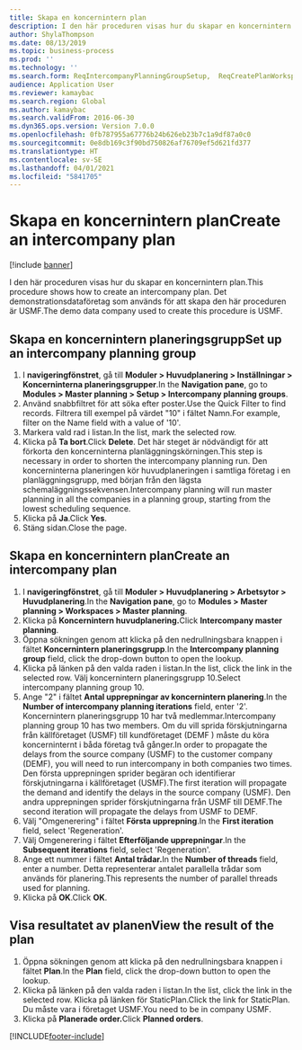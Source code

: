 ```yaml
---
title: Skapa en koncernintern plan
description: I den här proceduren visas hur du skapar en koncernintern plan.
author: ShylaThompson
ms.date: 08/13/2019
ms.topic: business-process
ms.prod: ''
ms.technology: ''
ms.search.form: ReqIntercompanyPlanningGroupSetup,  ReqCreatePlanWorkspace
audience: Application User
ms.reviewer: kamaybac
ms.search.region: Global
ms.author: kamaybac
ms.search.validFrom: 2016-06-30
ms.dyn365.ops.version: Version 7.0.0
ms.openlocfilehash: 0fb787955a67776b24b626eb23b7c1a9df87a0c0
ms.sourcegitcommit: 0e8db169c3f90bd750826af76709ef5d621fd377
ms.translationtype: HT
ms.contentlocale: sv-SE
ms.lasthandoff: 04/01/2021
ms.locfileid: "5841705"
---
```

# <a name="create-an-intercompany-plan"></a><span data-ttu-id="26a00-103">Skapa en koncernintern plan</span><span class="sxs-lookup"><span data-stu-id="26a00-103">Create an intercompany plan</span></span>

[!include [banner](../../includes/banner.md)]

<span data-ttu-id="26a00-104">I den här proceduren visas hur du skapar en koncernintern plan.</span><span class="sxs-lookup"><span data-stu-id="26a00-104">This procedure shows how to create an intercompany plan.</span></span> <span data-ttu-id="26a00-105">Det demonstrationsdataföretag som används för att skapa den här proceduren är USMF.</span><span class="sxs-lookup"><span data-stu-id="26a00-105">The demo data company used to create this procedure is USMF.</span></span>


## <a name="set-up-an-intercompany-planning-group"></a><span data-ttu-id="26a00-106">Skapa en koncernintern planeringsgrupp</span><span class="sxs-lookup"><span data-stu-id="26a00-106">Set up an intercompany planning group</span></span> 
1. <span data-ttu-id="26a00-107">I **navigeringfönstret**, gå till **Moduler > Huvudplanering > Inställningar > Koncerninterna planeringsgrupper**.</span><span class="sxs-lookup"><span data-stu-id="26a00-107">In the **Navigation pane**, go to **Modules > Master planning > Setup > Intercompany planning groups**.</span></span> 
2. <span data-ttu-id="26a00-108">Använd snabbfiltret för att söka efter poster.</span><span class="sxs-lookup"><span data-stu-id="26a00-108">Use the Quick Filter to find records.</span></span> <span data-ttu-id="26a00-109">Filtrera till exempel på värdet "10" i fältet Namn.</span><span class="sxs-lookup"><span data-stu-id="26a00-109">For example, filter on the Name field with a value of '10'.</span></span>
3. <span data-ttu-id="26a00-110">Markera vald rad i listan.</span><span class="sxs-lookup"><span data-stu-id="26a00-110">In the list, mark the selected row.</span></span>
4. <span data-ttu-id="26a00-111">Klicka på **Ta bort**.</span><span class="sxs-lookup"><span data-stu-id="26a00-111">Click **Delete**.</span></span> <span data-ttu-id="26a00-112">Det här steget är nödvändigt för att förkorta den koncerninterna planläggningskörningen.</span><span class="sxs-lookup"><span data-stu-id="26a00-112">This step is necessary in order to shorten the intercompany planning run.</span></span>   <span data-ttu-id="26a00-113">Den koncerninterna planeringen kör huvudplaneringen i samtliga företag i en planläggningsgrupp, med början från den lägsta schemaläggningssekvensen.</span><span class="sxs-lookup"><span data-stu-id="26a00-113">Intercompany planning will run master planning in all the companies in a planning group, starting from the lowest scheduling sequence.</span></span>  
5. <span data-ttu-id="26a00-114">Klicka på **Ja**.</span><span class="sxs-lookup"><span data-stu-id="26a00-114">Click **Yes**.</span></span>
6. <span data-ttu-id="26a00-115">Stäng sidan.</span><span class="sxs-lookup"><span data-stu-id="26a00-115">Close the page.</span></span>

## <a name="create-an-intercompany-plan"></a><span data-ttu-id="26a00-116">Skapa en koncernintern plan</span><span class="sxs-lookup"><span data-stu-id="26a00-116">Create an intercompany plan</span></span>
1. <span data-ttu-id="26a00-117">I **navigeringfönstret**, gå till **Moduler > Huvudplanering > Arbetsytor > Huvudplanering**.</span><span class="sxs-lookup"><span data-stu-id="26a00-117">In the **Navigation pane**, go to **Modules > Master planning > Workspaces > Master planning**.</span></span>
2. <span data-ttu-id="26a00-118">Klicka på **Koncernintern huvudplanering.**</span><span class="sxs-lookup"><span data-stu-id="26a00-118">Click **Intercompany master planning**.</span></span>  
3. <span data-ttu-id="26a00-119">Öppna sökningen genom att klicka på den nedrullningsbara knappen i fältet **Koncernintern planeringsgrupp**.</span><span class="sxs-lookup"><span data-stu-id="26a00-119">In the **Intercompany planning group** field, click the drop-down button to open the lookup.</span></span>
4. <span data-ttu-id="26a00-120">Klicka på länken på den valda raden i listan.</span><span class="sxs-lookup"><span data-stu-id="26a00-120">In the list, click the link in the selected row.</span></span> <span data-ttu-id="26a00-121">Välj koncernintern planeringsgrupp 10.</span><span class="sxs-lookup"><span data-stu-id="26a00-121">Select intercompany planning group 10.</span></span>  
5. <span data-ttu-id="26a00-122">Ange "2" i fältet **Antal upprepningar av koncernintern planering**.</span><span class="sxs-lookup"><span data-stu-id="26a00-122">In the **Number of intercompany planning iterations** field, enter '2'.</span></span> <span data-ttu-id="26a00-123">Koncernintern planeringsgrupp 10 har två medlemmar.</span><span class="sxs-lookup"><span data-stu-id="26a00-123">Intercompany planning group 10 has two members.</span></span> <span data-ttu-id="26a00-124">Om du vill sprida förskjutningarna från källföretaget (USMF) till kundföretaget (DEMF ) måste du köra koncerninternt i båda företag två gånger.</span><span class="sxs-lookup"><span data-stu-id="26a00-124">In order to propagate the delays from the source company (USMF) to the customer company (DEMF), you will need to run intercompany in both companies two times.</span></span> <span data-ttu-id="26a00-125">Den första upprepningen sprider begäran och identifierar förskjutningarna i källföretaget (USMF).</span><span class="sxs-lookup"><span data-stu-id="26a00-125">The first iteration will propagate the demand and identify the delays in the source company (USMF).</span></span> <span data-ttu-id="26a00-126">Den andra upprepningen sprider förskjutningarna från USMF till DEMF.</span><span class="sxs-lookup"><span data-stu-id="26a00-126">The second iteration will propagate the delays from USMF to DEMF.</span></span>  
6. <span data-ttu-id="26a00-127">Välj "Omgenerering" i fältet **Första upprepning**.</span><span class="sxs-lookup"><span data-stu-id="26a00-127">In the **First iteration** field, select 'Regeneration'.</span></span>
7. <span data-ttu-id="26a00-128">Välj Omgenerering i fältet **Efterföljande upprepningar**.</span><span class="sxs-lookup"><span data-stu-id="26a00-128">In the **Subsequent iterations** field, select 'Regeneration'.</span></span>
8. <span data-ttu-id="26a00-129">Ange ett nummer i fältet **Antal trådar.**</span><span class="sxs-lookup"><span data-stu-id="26a00-129">In the **Number of threads** field, enter a number.</span></span> <span data-ttu-id="26a00-130">Detta representerar antalet parallella trådar som används för planering.</span><span class="sxs-lookup"><span data-stu-id="26a00-130">This represents the number of parallel threads used for planning.</span></span>  
9. <span data-ttu-id="26a00-131">Klicka på **OK**.</span><span class="sxs-lookup"><span data-stu-id="26a00-131">Click **OK**.</span></span>

## <a name="view-the-result-of-the-plan"></a><span data-ttu-id="26a00-132">Visa resultatet av planen</span><span class="sxs-lookup"><span data-stu-id="26a00-132">View the result of the plan</span></span>
1. <span data-ttu-id="26a00-133">Öppna sökningen genom att klicka på den nedrullningsbara knappen i fältet **Plan**.</span><span class="sxs-lookup"><span data-stu-id="26a00-133">In the **Plan** field, click the drop-down button to open the lookup.</span></span>
2. <span data-ttu-id="26a00-134">Klicka på länken på den valda raden i listan.</span><span class="sxs-lookup"><span data-stu-id="26a00-134">In the list, click the link in the selected row.</span></span> <span data-ttu-id="26a00-135">Klicka på länken för StaticPlan.</span><span class="sxs-lookup"><span data-stu-id="26a00-135">Click the link for StaticPlan.</span></span> <span data-ttu-id="26a00-136">Du måste vara i företaget USMF.</span><span class="sxs-lookup"><span data-stu-id="26a00-136">You need to be in company USMF.</span></span>  
3. <span data-ttu-id="26a00-137">Klicka på **Planerade order.**</span><span class="sxs-lookup"><span data-stu-id="26a00-137">Click **Planned orders**.</span></span>



[!INCLUDE[footer-include](../../../includes/footer-banner.md)]